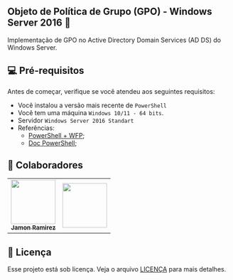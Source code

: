 ## Objeto de Política de Grupo (GPO) - Windows Server 2016 📜

Implementação de GPO no Active Directory Domain Services (AD DS) do Windows Server. 


## 💻 Pré-requisitos

Antes de começar, verifique se você atendeu aos seguintes requisitos:

- Você instalou a versão mais recente de `PowerShell`
- Você tem uma máquina `Windows 10/11 - 64 bits`.
- Servidor `Windows Server 2016 Standart` 
- Referências:
    - [PowerShell + WFP](https://learn.microsoft.com/pt-br/archive/msdn-magazine/2011/july/msdn-magazine-windows-powershell-with-wpf-secrets-to-building-a-wpf-application-in-windows-powershell);
    - [Doc PowerShell](https://learn.microsoft.com/pt-br/powershell/scripting/lang-spec/chapter-01?view=powershell-7.5);

## 🤝 Colaboradores
<table>
  <tr>
    <td align="center">
      <a href="[Jamon Ramirez](https://github.com/jamon22)" title="Jay">
        <img src="https://avatars3.githubusercontent.com/u/31936044" width="100px;" "/><br>
        <sub>
          <b>Jamon Ramirez</b>
        </sub>
      </a>
    </td>
    <td align="center">
      <a href="[Tata Vick](https://github.com/TataVic)" title="Tata" >  
        <img src="https://avatars3.githubusercontent.com/u/31936044" width="100px;"/><br>
      </a>
    </td>
  </tr>
</table>

## 📝 Licença

Esse projeto está sob licença. Veja o arquivo [LICENÇA](LICENSE.md) para mais detalhes.
